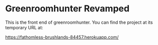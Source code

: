 # Greenroomhunter Revamped

This is the front end of greenroomhunter. You can find the project at its temporary URL at:

https://fathomless-brushlands-84457.herokuapp.com/
